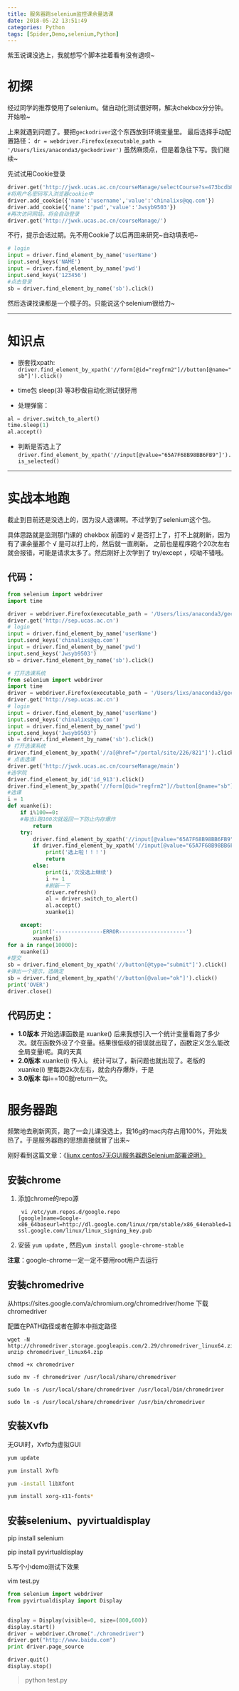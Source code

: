 ```yaml
---
title: 服务器跑selenium监控课余量选课
date: 2018-05-22 13:51:49
categories: Python
tags: [Spider,Demo,selenium,Python]
---
```


紫玉说课没选上，我就想写个脚本挂着看有没有退呗~

<!---more--->
# 初探

经过同学的推荐使用了selenium。做自动化测试很好啊，解决chekbox分分钟。开始啦~

上来就遇到问题了。要把`geckodriver`这个东西放到环境变量里。
最后选择手动配置路径：
`dr = webdriver.Firefox(executable_path = '/Users/lixs/anaconda3/geckodriver')`
虽然麻烦点，但是着急往下写。我们继续~

先试试用Cookie登录

```Python
driver.get('http://jwxk.ucas.ac.cn/courseManage/selectCourse?s=473bcdb8-8d5d-40af-9087-5071b63ff7a8')
#将用户名密码写入浏览器cookie中
driver.add_cookie({'name':'username','value':'chinalixs@qq.com'})
driver.add_cookie({'name':'pwd','value':'Jwsyb9503'})
#再次访问网站，将会自动登录
driver.get('http://jwxk.ucas.ac.cn/courseManage/')
```
不行，提示会话过期。先不用Cookie了以后再回来研究~自动填表吧~

```python
# login
input = driver.find_element_by_name('userName')
input.send_keys('NAME')
input = driver.find_element_by_name('pwd')
input.send_keys('123456')
#点击登录
sb = driver.find_element_by_name('sb').click()
```
然后选课找课都是一个模子的。只能说这个selenium很给力~

-------
# 知识点

- 嵌套找xpath:
`driver.find_element_by_xpath('//form[@id="regfrm2"]//button[@name="sb"]').click()`

- time包 sleep(3) 等3秒做自动化测试很好用
- 处理弹窗：

```python
al = driver.switch_to_alert()
time.sleep(1)
al.accept()
```

- 判断是否选上了`driver.find_element_by_xpath('//input[@value="65A7F68B98BB6FB9"]').is_selected()`

-------

# 实战本地跑
截止到目前还是没选上的，因为没人退课啊。不过学到了selenium这个包。

具体思路就是监测那门课的 chekbox 前面的 √ 是否打上了，打不上就刷新，因为有了课余量那个 √ 是可以打上的，然后就一直刷新。
之前也是程序跑个20次左右就会报错，可能是请求太多了。然后刚好上次学到了 try/except ，哎呦不错哦。

## 代码：

```Python
from selenium import webdriver
import time

driver = webdriver.Firefox(executable_path = '/Users/lixs/anaconda3/geckodriver')
driver.get('http://sep.ucas.ac.cn')
# login
input = driver.find_element_by_name('userName')
input.send_keys('chinalixs@qq.com')
input = driver.find_element_by_name('pwd')
input.send_keys('Jwsyb9503')
sb = driver.find_element_by_name('sb').click()

# 打开选课系统
from selenium import webdriver
import time
driver = webdriver.Firefox(executable_path = '/Users/lixs/anaconda3/geckodriver')
driver.get('http://sep.ucas.ac.cn')
# login
input = driver.find_element_by_name('userName')
input.send_keys('chinalixs@qq.com')
input = driver.find_element_by_name('pwd')
input.send_keys('Jwsyb9503')
sb = driver.find_element_by_name('sb').click()
# 打开选课系统
driver.find_element_by_xpath('//a[@href="/portal/site/226/821"]').click()
# 点击选课
driver.get('http://jwxk.ucas.ac.cn/courseManage/main')
#选学院
driver.find_element_by_id('id_913').click()
driver.find_element_by_xpath('//form[@id="regfrm2"]//button[@name="sb"]').click()
#选课
i = 1
def xuanke(i):
    if i%100==0:
    #每当i跑100次就返回一下防止内存爆炸
        return
    try:
        driver.find_element_by_xpath('//input[@value="65A7F68B98BB6FB9"]').click()
        if driver.find_element_by_xpath('//input[@value="65A7F68B98BB6FB9"]').is_selected():
            print('选上啦！！！')
            return
        else:
            print(i,'次没选上继续')
            i += 1
            #刷新一下
            driver.refresh()
            al = driver.switch_to_alert()
            al.accept()
            xuanke(i)

    except:
        print('---------------ERROR---------------------')
        xuanke(i)
for a in range(10000):
    xuanke(i)
#提交
sb = driver.find_element_by_xpath('//button[@type="submit"]').click()
#弹出一个提示，选确定
sb = driver.find_element_by_xpath('//button[@value="ok"]').click()
print('OVER')
driver.close()
```

## 代码历史：
- **1.0版本** 开始选课函数是 xuanke()
后来我想引入一个统计变量看跑了多少次。就在函数外设了个变量。结果很低级的错误就出现了，函数定义怎么能改全局变量i呢。真的天真
- **2.0版本** xuanke(i) 传入i。
统计可以了，新问题也就出现了。老版的 xuanke(i) 里每跑2k次左右，就会内存爆炸，于是
- **3.0版本** 每i==100就return一次。


# 服务器跑

频繁地去刷新网页，跑了一会儿课没选上，我16g的mac内存占用100%，开始发热了。于是服务器跑的思想直接就冒了出来~

刚好看到这篇文章：《[liunx centos7无GUI服务器跑Selenium部署说明》](https://www.cnblogs.com/bestruggle/p/8080983.html)

## 安装chrome

1. 添加chrome的repo源

    ```
     vi /etc/yum.repos.d/google.repo
    [google]name=Google-x86_64baseurl=http://dl.google.com/linux/rpm/stable/x86_64enabled=1gpgcheck=0gpgkey=https://dl-ssl.google.com/linux/linux_signing_key.pub
    ```
2. 安装
`yum update` , 然后`yum install google-chrome-stable`

**注意**：google-chrome一定一定不要用root用户去运行

## 安装chromedrive

从https://sites.google.com/a/chromium.org/chromedriver/home 下载 chromedriver

配置在PATH路径或者在脚本中指定路径  

```
wget -N http://chromedriver.storage.googleapis.com/2.29/chromedriver_linux64.zip unzip chromedriver_linux64.zip

chmod +x chromedriver

sudo mv -f chromedriver /usr/local/share/chromedriver

sudo ln -s /usr/local/share/chromedriver /usr/local/bin/chromedriver

sudo ln -s /usr/local/share/chromedriver /usr/bin/chromedriver
```
 

## 安装Xvfb

无GUI时，Xvfb为虚拟GUI

```bash
yum update

yum install Xvfb

yum -install libXfont

yum install xorg-x11-fonts*
```
 

## 安装selenium、pyvirtualdisplay

pip install selenium

pip install pyvirtualdisplay

 

5.写个小demo测试下效果

 vim test.py

```python
from selenium import webdriver
from pyvirtualdisplay import Display
　　

display = Display(visible=0, size=(800,600))
display.start()
driver = webdriver.Chrome("./chromedriver")
driver.get("http://www.baidu.com")
print driver.page_source

driver.quit()
display.stop()
```

> python test.py


